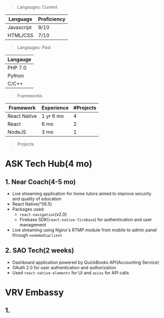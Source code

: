 > Langauges: Current

| Language   | Proficiency |
| ---------- | ----------- |
| Javascript | 9/10        |
| HTML/CSS   | 7/10        |

> Langauges: Past

| Langauge |
| -------- |
| PHP 7.0  |
| Python   |
| C/C++    |

> Frameworks

| Framework    | Experience | #Projects |
| ------------ | ---------- | --------- |
| React Native | 1 yr 6 mo  | 4         |
| React        | 6 mo       | 2         |
| NodeJS       | 3 mo       | 1         |

> Projects

# ASK Tech Hub(4 mo)

## 1. Near Coach(4-5 mo)

- Live streaming application for home tutors aimed to improve security and quality of education
- React Native(^56.5)
- Packages used:
  - `react-navigation`(v2.0)
  - Firebase SDK(`react-native-firebase`) for authentication and user management
- Live streaming using Nginx's RTMP module from mobile to admin panel through `nodemediaclient`

## 2. SAO Tech(2 weeks)

- Dashboard application powered by QuickBooks API(Accounting Service)
- OAuth 2.0 for user authentication and authorization
- Used `react-native-elements` for UI and `axios` for API calls

# VRV Embassy

## 1. 

